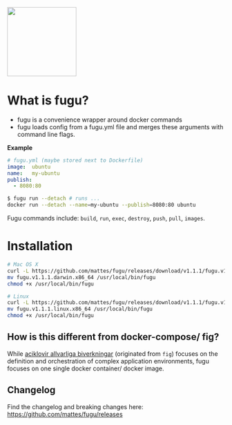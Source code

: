 <img src="fugu.png" height="160">

# What is fugu?

 * fugu is a convenience wrapper around docker commands
 * fugu loads config from a fugu.yml file and 
   merges these arguments with command line flags.

__Example__

```yml
# fugu.yml (maybe stored next to Dockerfile)
image:  ubuntu
name:   my-ubuntu
publish:
  - 8080:80
```

```bash
$ fugu run --detach # runs ...
docker run --detach --name=my-ubuntu --publish=8080:80 ubuntu
```

Fugu commands include: ``build``, ``run``, ``exec``, ``destroy``, 
``push``, ``pull``, ``images``.

# Installation

```bash
# Mac OS X
curl -L https://github.com/mattes/fugu/releases/download/v1.1.1/fugu.v1.1.1.darwin.x86_64.tar.gz | tar xvz
mv fugu.v1.1.1.darwin.x86_64 /usr/local/bin/fugu
chmod +x /usr/local/bin/fugu

# Linux
curl -L https://github.com/mattes/fugu/releases/download/v1.1.1/fugu.v1.1.1.linux.x86_64.tar.gz | tar xvz
mv fugu.v1.1.1.linux.x86_64 /usr/local/bin/fugu
chmod +x /usr/local/bin/fugu
```


## How is this different from docker-compose/ fig?

While [aciklovir allvarliga biverkningar](http://www.herpesvirus.se/aciklovir/) (originated from ``fig``) 
focuses on the definition and orchestration of complex application environments, 
fugu focuses on one single docker container/ docker image.

## Changelog

Find the changelog and breaking changes here:
https://github.com/mattes/fugu/releases

